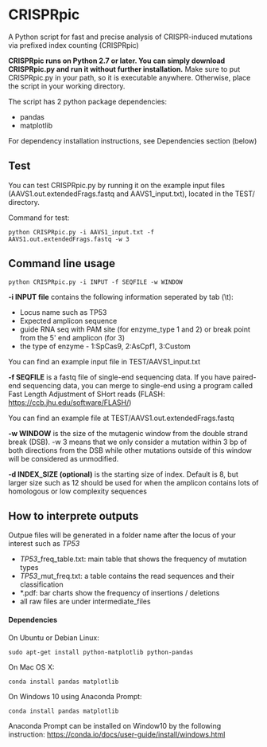 # CRISPRpic

A Python script for fast and precise analysis of CRISPR-induced mutations via prefixed index counting (CRISPRpic)

**CRISPRpic runs on Python 2.7 or later. You can simply download CRISPRpic.py and run it without further installation.**
Make sure to put CRISPRpic.py in your path, so it is executable anywhere. Otherwise, place the script in your working directory.

The script has 2 python package dependencies:
* pandas
* matplotlib

For dependency installation instructions, see Dependencies section (below)

## Test

You can test CRISPRpic.py by running it on the example input files (AAVS1.out.extendedFrags.fastq and AAVS1_input.txt), located in the TEST/ directory.

Command for test:
```
python CRISPRpic.py -i AAVS1_input.txt -f AAVS1.out.extendedFrags.fastq -w 3
```
## Command line usage
```
python CRISPRpic.py -i INPUT -f SEQFILE -w WINDOW
```

**-i INPUT file** contains the following information seperated by tab (\t):
* Locus name such as TP53
* Expected amplicon sequence
* guide RNA seq with PAM site (for enzyme_type 1 and 2) or break point from the 5' end amplicon (for 3)
* the type of enzyme - 1:SpCas9, 2:AsCpf1, 3:Custom

You can find an example input file in TEST/AAVS1_input.txt

**-f SEQFILE** is a fastq file of single-end sequencing data. If you have paired-end sequencing data, you can merge to single-end using  a program called Fast Length Adjustment of SHort reads (FLASH: https://ccb.jhu.edu/software/FLASH/)

You can find an example file at TEST/AAVS1.out.extendedFrags.fastq 

**-w WINDOW** is the size of the mutagenic window from the double strand break (DSB). -w 3 means that we only consider a mutation within 3 bp of both directions from the DSB while other mutations outside of this window will be considered as unmodified.

**-d INDEX_SIZE (optional)** is the starting size of index. Default is 8, but larger size such as 12 should be used for when the amplicon contains lots of homologous or low complexity sequences


## How to interprete outputs
Outpue files will be generated in a folder name after the locus of your interest such as *TP53*
* *TP53*_freq_table.txt: main table that shows the frequency of mutation types
* *TP53*_mut_freq.txt: a table contains the read sequences and their classification
* \*.pdf: bar charts show the frequency of insertions / deletions
* all raw files are under intermediate_files

#### Dependencies

On Ubuntu or Debian Linux:
```
sudo apt-get install python-matplotlib python-pandas
```
On Mac OS X:
```
conda install pandas matplotlib
```
On Windows 10 using Anaconda Prompt:
```
conda install pandas matplotlib
```
Anaconda Prompt can be installed on Window10 by the following instruction:
https://conda.io/docs/user-guide/install/windows.html

